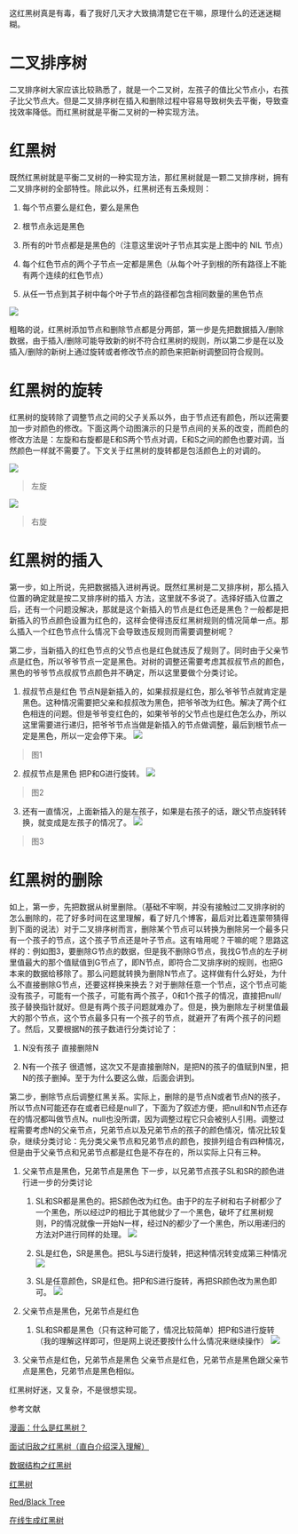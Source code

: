 这红黑树真是有毒，看了我好几天才大致搞清楚它在干嘛，原理什么的还迷迷糊糊。

# 二叉排序树
二叉排序树大家应该比较熟悉了，就是一个二叉树，左孩子的值比父节点小，右孩子比父节点大。但是二叉排序树在插入和删除过程中容易导致树失去平衡，导致查找效率降低。而红黑树就是平衡二叉树的一种实现方法。

# 红黑树
既然红黑树就是平衡二叉树的一种实现方法，那红黑树就是一颗二叉排序树，拥有二叉排序树的全部特性。除此以外，红黑树还有五条规则：

1. 每个节点要么是红色，要么是黑色

2. 根节点永远是黑色

3. 所有的叶节点都是是黑色的（注意这里说叶子节点其实是上图中的 NIL 节点）

4. 每个红色节点的两个子节点一定都是黑色（从每个叶子到根的所有路径上不能有两个连续的红色节点）

5. 从任一节点到其子树中每个叶子节点的路径都包含相同数量的黑色节点

![](/file/blog/code/20200124/upload.wikimedia.org-wikipedia-commons-thumb-6-66-Red-black_tree_example.svg-675px-Red-black_tree_example.svg.png.1.png)

粗略的说，红黑树添加节点和删除节点都是分两部，第一步是先把数据插入/删除数据，由于插入/删除可能导致新的树不符合红黑树的规则，所以第二步是在以及插入/删除的新树上通过旋转或者修改节点的颜色来把新树调整回符合规则。

# 红黑树的旋转
红黑树的旋转除了调整节点之间的父子关系以外，由于节点还有颜色，所以还需要加一步对颜色的修改。下面这两个动图演示的只是节点间的关系的改变，而颜色的修改方法是：左旋和右旋都是E和S两个节点对调，E和S之间的颜色也要对调，当然颜色一样就不需要了。下文关于红黑树的旋转都是包活颜色上的对调的。

![](/file/blog/code/20200124/img.blog.csdn.net-20170110142027660.gif)
> 左旋

![](/file/blog/code/20200124/img.blog.csdn.net-20170110142410322.gif)
> 右旋

# 红黑树的插入
第一步，如上所说，先把数据插入进树再说。既然红黑树是二叉排序树，那么插入位置的确定就是按二叉排序树的插入 方法，这里就不多说了。选择好插入位置之后，还有一个问题没解决，那就是这个新插入的节点是红色还是黑色？一般都是把新插入的节点颜色设置为红色的，这样会使得违反红黑树规则的情况简单一点。那么插入一个红色节点什么情况下会导致违反规则而需要调整树呢？

第二步，当新插入的红色节点的父节点也是红色就违反了规则了。同时由于父亲节点是红色，所以爷爷节点一定是黑色。对树的调整还需要考虑其叔叔节点的颜色，黑色的爷爷节点叔叔节点颜色并不确定，所以这里要做个分类讨论。

1. 叔叔节点是红色
节点N是新插入的，如果叔叔是红色，那么爷爷节点就肯定是黑色。这种情况需要把父亲和叔叔改为黑色，把爷爷改为红色。解决了两个红色相连的问题。但是爷爷变红色的，如果爷爷的父节点也是红色怎么办，所以这里需要进行递归，把爷爷节点当做是新插入的节点做调整，最后到根节点一定是黑色，所以一定会停下来。
![](/file/blog/code/20200124/upload.wikimedia.org-wikipedia-commons-c-c8-Red-black_tree_insert_case_3.png.1.png)
> 图1

2. 叔叔节点是黑色
把P和G进行旋转。
![](/file/blog/code/20200124/upload.wikimedia.org-wikipedia-commons-6-66-Red-black_tree_insert_case_5.png.1.png)
> 图2

3. 还有一直情况，上面新插入的是左孩子，如果是右孩子的话，跟父节点旋转转换，就变成是左孩子的情况了。
![](/file/blog/code/20200124/upload.wikimedia.org-wikipedia-commons-5-56-Red-black_tree_insert_case_4.png.1.png)
> 图3

# 红黑树的删除
如上，第一步，先把数据从树里删除。（基础不牢啊，并没有接触过二叉排序树的怎么删除的，花了好多时间在这里理解，看了好几个博客，最后对比着连蒙带猜得到下面的说法）对于二叉排序树而言，删除某个节点可以转换为删除另一个最多只有一个孩子的节点，这个孩子节点还是叶子节点。这有啥用呢？干嘛的呢？思路这样的：例如图3，要删除G节点的数据，但是我不删除G节点，我找G节点的左子树里值最大的那个值赋值到G节点了，即N节点，即符合二叉排序树的规则，也把G本来的数据给移除了。那么问题就转换为删除N节点了。这样做有什么好处，为什么不直接删除G节点，还要这样换来换去？对于删除任意一个节点，这个节点可能没有孩子，可能有一个孩子，可能有两个孩子，0和1个孩子的情况，直接把null/孩子替换指针就好。但是有两个孩子问题就难办了。但是，换为删除左子树里值最大的那个节点，这个节点最多只有一个孩子的节点，就避开了有两个孩子的问题了。然后，又要根据N的孩子数进行分类讨论了：

1. N没有孩子
直接删除N

2. N有一个孩子
很遗憾，这次又不是直接删除N，是把N的孩子的值赋到N里，把N的孩子删掉。至于为什么要这么做，后面会讲到。

第二步，删除节点后调整红黑关系。实际上，删除的是节点N或者节点N的孩子，所以节点N可能还存在或者已经是null了，下面为了叙述方便，把null和N节点还存在的情况都叫做节点N。null也没所谓，因为调整过程它只会被别人引用。调整过程需要考虑N的父亲节点，兄弟节点以及兄弟节点的孩子的颜色情况，情况比较复杂，继续分类讨论：先分类父亲节点和兄弟节点的颜色，按排列组合有四种情况，但是由于父亲节点和兄弟节点都是红色是不存在的，所以实际上只有三种。

1. 父亲节点是黑色，兄弟节点是黑色
下一步，以兄弟节点孩子SL和SR的颜色进行进一步的分类讨论
	1. SL和SR都是黑色的。把S颜色改为红色。由于P的左子树和右子树都少了一个黑色，所以经过P的相比于其他就少了一个黑色，破坏了红黑树规则，P的情况就像一开始N一样，经过N的都少了一个黑色，所以用递归的方法对P进行同样的处理。
	![](http://dongxicheng.org/wp-content/uploads/2011/08/red-black-tree-deletion-s21.jpg)

	2. SL是红色，SR是黑色。把SL与S进行旋转，把这种情况转变成第三种情况
	![](http://dongxicheng.org/wp-content/uploads/2011/08/red-black-tree-deletion-s3.jpg)
	
	3. SL是任意颜色，SR是红色。把P和S进行旋转，再把SR颜色改为黑色即可。
	![](http://dongxicheng.org/wp-content/uploads/2011/08/red-black-tree-deletion-s4.jpg)
	
2. 父亲节点是黑色，兄弟节点是红色
	1. SL和SR都是黑色（只有这种可能了，情况比较简单）把P和S进行旋转（我的理解这样即可，但是网上说还要按什么什么情况来继续操作）
	![](http://dongxicheng.org/wp-content/uploads/2011/08/red-black-tree-deletion-s1.jpg)

3. 父亲节点是红色，兄弟节点是黑色
父亲节点是红色，兄弟节点是黑色跟父亲节点是黑色，兄弟节点是黑色相似。

红黑树好迷，又复杂，不是很想实现。

参考文献

[漫画：什么是红黑树？](https://zhuanlan.zhihu.com/p/31805309 "漫画：什么是红黑树？")

[面试旧敌之红黑树（直白介绍深入理解）](https://juejin.im/entry/58371f13a22b9d006882902d "面试旧敌之红黑树（直白介绍深入理解）")

[数据结构之红黑树](http://dongxicheng.org/structure/red-black-tree/ "数据结构之红黑树")

[红黑树](https://zh.wikipedia.org/wiki/%E7%BA%A2%E9%BB%91%E6%A0%91 "红黑树")

[Red/Black Tree](https://www.cs.usfca.edu/~galles/visualization/RedBlack.html "Red/Black Tree")

[在线生成红黑树](http://sandbox.runjs.cn/show/2nngvn8w "在线生成红黑树")